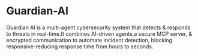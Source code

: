 # Guardian-AI
Guardian AI is a multi-agent cybersecurity system that detects &amp; responds to threats in real-time.It combines AI-driven agents,a secure MCP server, &amp; encrypted communication to automate incident detection, blocking responsive-reducing response time from hours to seconds.
